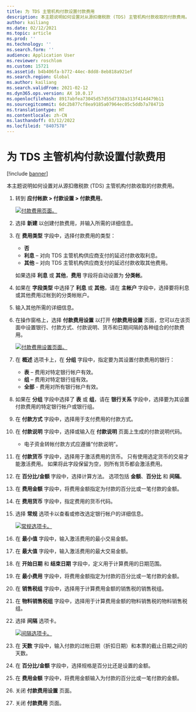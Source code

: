 ```yaml
---
title: 为 TDS 主管机构付款设置付款费用
description: 本主题说明如何设置对从源扣缴税款 (TDS) 主管机构付款收取的付款费用。
author: kailiang
ms.date: 02/12/2021
ms.topic: article
ms.prod: ''
ms.technology: ''
ms.search.form: ''
audience: Application User
ms.reviewer: roschlom
ms.custom: 15721
ms.assetid: b4b406fa-b772-44ec-8dd8-8eb818a921ef
ms.search.region: Global
ms.author: kailiang
ms.search.validFrom: 2021-02-12
ms.dyn365.ops.version: AX 10.0.17
ms.openlocfilehash: 8917abfea73045d57d55d7338a313f414d479b11
ms.sourcegitcommit: 6dc2b877cf8ea9185a07964ec05c5ddb7a78471b
ms.translationtype: HT
ms.contentlocale: zh-CN
ms.lasthandoff: 03/12/2022
ms.locfileid: "8407578"
---
```

# <a name="set-up-payment-fees-for-tds-authority-payments"></a>为 TDS 主管机构付款设置付款费用

[!include [banner](../includes/banner.md)]

本主题说明如何设置对从源扣缴税款 (TDS) 主管机构付款收取的付款费用。

1. 转到 **应付帐款 \> 付款设置 \> 付款费用**。

    [![付款费用页面。](./media/apac-ind-TDS-28.png)](./media/apac-ind-TDS-28.png)

2. 选择 **新建** 以创建付款费用，并输入所需的详细信息。
3. 在 **费用类型** 字段中，选择付款费用的类型：

    - **否**
    - **利息** – 对向 TDS 主管机构供应商支付的延迟付款收取利息。
    - **其他** – 对向 TDS 主管机构供应商支付的延迟付款收取其他费用。

    如果选择 **利息** 或 **其他**，**费用** 字段将自动设置为 **分类帐**。

4. 如果在 **字段类型** 中选择了 **利息** 或 **其他**，请在 **主帐户** 字段中，选择要将利息或其他费用过帐到的分类帐帐户。
5. 输入其他所需的详细信息。
6. 在操作窗格上，选择 **付款费用设置** 以打开 **付款费用设置** 页面，您可以在该页面中设置银行、付款方式、付款说明、货币和日期间隔的各种组合的付款费用。

    [![付款费用设置页面。](./media/apac-ind-TDS-21.png)](./media/apac-ind-TDS-21.png)

7. 在 **概述** 选项卡上，在 **分组** 字段中，指定要为其设置付款费用的银行：

    - **表** – 费用对特定银行帐户有效。
    - **组** – 费用对特定银行组有效。
    - **全部** - 费用对所有银行帐户有效。

8. 如果在 **分组** 字段中选择了 **表** 或 **组**，请在 **银行关系** 字段中，选择要为其设置付款费用的特定银行帐户或银行组。
9. 在 **付款方式** 字段中，选择用于支付费用的付款方式。
10. 在 **付款说明** 字段中，选择或输入在 **付款说明** 页面上生成的付款说明代码。
    - 电子资金转帐付款方式应遵循“付款说明”。
12. 在 **付款货币** 字段中，选择用于激活费用的货币。 只有使用选定货币的交易才能激活费用。 如果将此字段保留为空，则所有货币都会激活费用。
13. 在 **百分比/金额** 字段中，选择计算方法。 选项包括 **金额**、**百分比** 和 **间隔**。
14. 在 **费用金额** 字段中，将费用金额指定为付款的百分比或一笔付款的金额。
15. 在 **费用货币** 字段中，指定费用的货币代码。
16. 选择 **常规** 选项卡以查看或修改选定银行帐户的详细信息。

    [![常规选项卡。](./media/apac-ind-TDS-22.png)](./media/apac-ind-TDS-22.png)

16. 在 **最小值** 字段中，输入激活费用的最小交易金额。
17. 在 **最大值** 字段中，输入激活费用的最大交易金额。
18. 在 **开始日期** 和 **结束日期** 字段中，定义用于计算费用的日期范围。
19. 在 **最小费用** 字段中，将费用金额指定为付款的百分比或一笔付款的金额。
20. 在 **销售税组** 字段中，选择用于计算费用金额的销售税的销售税组。
21. 在 **物料销售税组** 字段中，选择用于计算费用金额的物料销售税的物料销售税组。
22. 选择 **间隔** 选项卡。 

    [![间隔选项卡。](./media/apac-ind-TDS-23.png)](./media/apac-ind-TDS-23.png)

23. 在 **天数** 字段中，输入付款的过帐日期（折扣日期）和本票的截止日期之间的天数。
24. 在 **百分比/金额** 字段中，选择规格是百分比还是设置的金额。
25. 在 **费用金额** 字段中，将费用金额输入为付款的百分比或一笔付款的金额。
26. 关闭 **付款费用设置** 页面。
27. 关闭 **付款费用** 页面。
